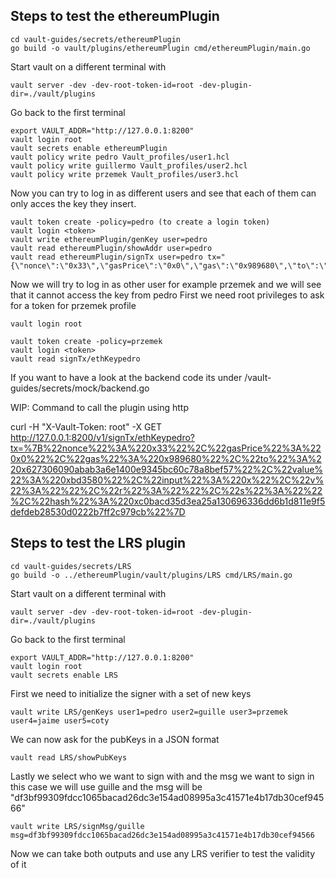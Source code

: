 ## Steps to test the ethereumPlugin
```
cd vault-guides/secrets/ethereumPlugin
go build -o vault/plugins/ethereumPlugin cmd/ethereumPlugin/main.go
```

Start vault on a different terminal with 
```
vault server -dev -dev-root-token-id=root -dev-plugin-dir=./vault/plugins
```
Go back to the first terminal
```
export VAULT_ADDR="http://127.0.0.1:8200"
vault login root
vault secrets enable ethereumPlugin
vault policy write pedro Vault_profiles/user1.hcl 
vault policy write guillermo Vault_profiles/user2.hcl 
vault policy write przemek Vault_profiles/user3.hcl
```

Now you can try to log in as different users and see that each of them can only acces the key they insert.
```
vault token create -policy=pedro (to create a login token)
vault login <token>
vault write ethereumPlugin/genKey user=pedro
vault read ethereumPlugin/showAddr user=pedro
vault read ethereumPlugin/signTx user=pedro tx="{\"nonce\":\"0x33\",\"gasPrice\":\"0x0\",\"gas\":\"0x989680\",\"to\":\"0x627306090abab3a6e1400e9345bc60c78a8bef57\",\"value\":\"0xbd3580\",\"input\":\"0x\",\"v\":\"\",\"r\":\"\",\"s\":\"\",\"hash\":\"0xc0bacd35d3ea25a130696336dd6b1d811e9f5defdeb28530d0222b7ff2c979cb\"}"
```


Now we will try to log in as other user for example przemek and we will see that it cannot access the key from pedro
First we need root privileges to ask for a token for przemek profile
```
vault login root
```
```
vault token create -policy=przemek
vault login <token>
vault read signTx/ethKeypedro
```

If you want to have a look at the backend code its under /vault-guides/secrets/mock/backend.go


WIP: Command to call the plugin using http

curl -H "X-Vault-Token: root" -X GET  http://127.0.0.1:8200/v1/signTx/ethKeypedro?tx=%7B%22nonce%22%3A%220x33%22%2C%22gasPrice%22%3A%220x0%22%2C%22gas%22%3A%220x989680%22%2C%22to%22%3A%220x627306090abab3a6e1400e9345bc60c78a8bef57%22%2C%22value%22%3A%220xbd3580%22%2C%22input%22%3A%220x%22%2C%22v%22%3A%22%22%2C%22r%22%3A%22%22%2C%22s%22%3A%22%22%2C%22hash%22%3A%220xc0bacd35d3ea25a130696336dd6b1d811e9f5defdeb28530d0222b7ff2c979cb%22%7D

## Steps to test the LRS plugin 
```
cd vault-guides/secrets/LRS
go build -o ../ethereumPlugin/vault/plugins/LRS cmd/LRS/main.go
```
Start vault on a different terminal with 
```
vault server -dev -dev-root-token-id=root -dev-plugin-dir=./vault/plugins
```
Go back to the first terminal
```
export VAULT_ADDR="http://127.0.0.1:8200"
vault login root
vault secrets enable LRS
```
First we need to initialize the signer with a set of new keys
```
vault write LRS/genKeys user1=pedro user2=guille user3=przemek user4=jaime user5=coty
```
We can now ask for the pubKeys in a JSON format
```
vault read LRS/showPubKeys
```
Lastly we select who we want to sign with and the msg we want to sign in this case we will use guille and the msg will be "df3bf99309fdcc1065bacad26dc3e154ad08995a3c41571e4b17db30cef94566"
```
vault write LRS/signMsg/guille msg=df3bf99309fdcc1065bacad26dc3e154ad08995a3c41571e4b17db30cef94566
```
Now we can take both outputs and use any LRS verifier to test the validity of it

